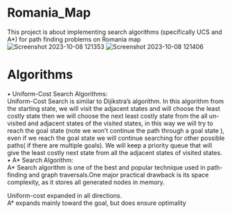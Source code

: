 # Romania_Map
This project is about implementing search algorithms (specifically UCS and  A*) for path finding problems on Romania map
![Screenshot 2023-10-08 121353](https://github.com/AsmaRoshanMilani/Romania_Map/assets/135136956/d6a34a85-2ef4-43a5-bc82-89feae7a1bca)
![Screenshot 2023-10-08 121406](https://github.com/AsmaRoshanMilani/Romania_Map/assets/135136956/be8ed6c5-e826-42a9-85f9-f345b4ce213b)
# Algorithms
• Uniform-Cost Search Algorithms:                                                                                                                                                                                      
Uniform-Cost Search is similar to Dijikstra’s algorithm. In this algorithm from the starting state, we will visit the adjacent states and will choose the least costly state then we will choose the next least costly state from the all un-visited and adjacent states of the visited states, in this way we will try to reach the goal state (note we won’t continue the path through a goal state ), even if we reach the goal state we will continue searching for other possible paths( if there are multiple goals). We will keep a priority queue that will give the least costly next state from all the adjacent states of visited states.               
• A* Search Algorithm:                                                                                                                                                                                                 
A* Search algorithm is one of the best and popular technique used in path-finding and graph traversals.One major practical drawback is its space complexity, as it stores all generated nodes in memory.

Uniform-cost expanded in all directions.                                                                                                                                                                               
A* expands mainly toward the goal, but does ensure optimality
